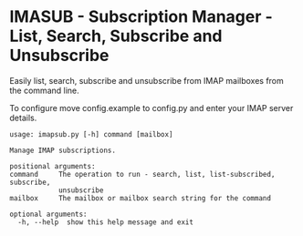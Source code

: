 IMASUB - Subscription Manager - List, Search, Subscribe and Unsubscribe
=======================================================================

Easily list, search, subscribe and unsubscribe from IMAP mailboxes from 
the command line.

To configure move config.example to config.py and enter your IMAP server
details.

    usage: imapsub.py [-h] command [mailbox]
    
    Manage IMAP subscriptions.
    
    positional arguments:
    command     The operation to run - search, list, list-subscribed, subscribe,
                unsubscribe
    mailbox     The mailbox or mailbox search string for the command
    
    optional arguments:
      -h, --help  show this help message and exit

